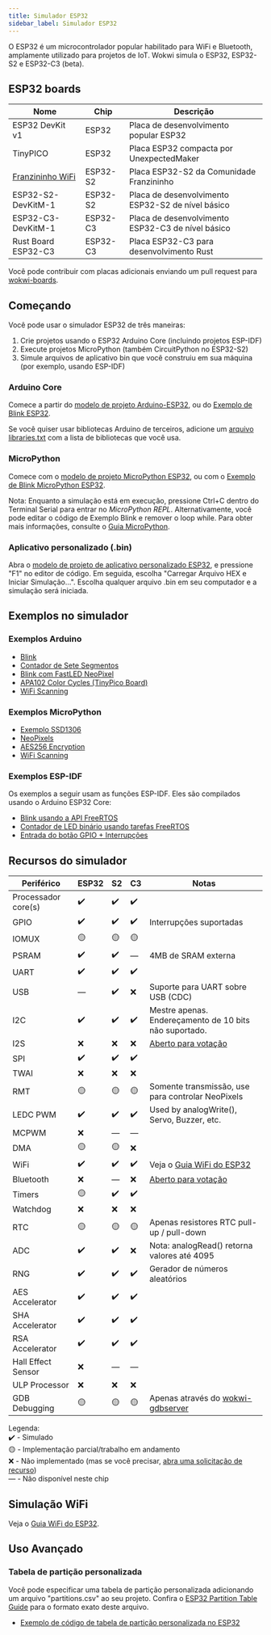 ```yaml
---
title: Simulador ESP32
sidebar_label: Simulador ESP32
---
```


O ESP32 é um microcontrolador popular habilitado para WiFi e Bluetooth, amplamente utilizado para projetos de IoT. Wokwi simula o ESP32, ESP32-S2 e ESP32-C3 (beta).

<wokwi-esp32-devkit-v1></wokwi-esp32-devkit-v1>

## ESP32 boards

| Nome                                                | Chip     | Descrição                                         |
| --------------------------------------------------- | -------- | ------------------------------------------------- |
| ESP32 DevKit v1                                     | ESP32    | Placa de desenvolvimento popular ESP32            |
| TinyPICO                                            | ESP32    | Placa ESP32 compacta por UnexpectedMaker          |
| [Franzininho WiFi](../parts/board-franzininho-wifi) | ESP32-S2 | Placa ESP32-S2 da Comunidade Franzininho          |
| ESP32-S2-DevKitM-1                                  | ESP32-S2 | Placa de desenvolvimento ESP32-S2 de nível básico |
| ESP32-C3-DevKitM-1                                  | ESP32-C3 | Placa de desenvolvimento ESP32-C3 de nível básico |
| Rust Board ESP32-C3                                 | ESP32-C3 | Placa ESP32-C3 para desenvolvimento Rust          |

Você pode contribuir com placas adicionais enviando um pull request para [wokwi-boards](https://github.com/wokwi/wokwi-boards).

## Começando

Você pode usar o simulador ESP32 de três maneiras:

1. Crie projetos usando o ESP32 Arduino Core (incluindo projetos ESP-IDF)
2. Execute projetos MicroPython (também CircuitPython no ESP32-S2)
3. Simule arquivos de aplicativo bin que você construiu em sua máquina (por exemplo, usando ESP-IDF)

### Arduino Core

Comece a partir do [modelo de projeto Arduino-ESP32](https://wokwi.com/projects/new/esp32), ou do
[Exemplo de Blink ESP32](https://wokwi.com/projects/305452382231200320).

Se você quiser usar bibliotecas Arduino de terceiros, adicione um [arquivo libraries.txt](./libraries) com a lista de bibliotecas que você usa.

### MicroPython

Comece com o [modelo de projeto MicroPython ESP32](https://wokwi.com/projects/new/micropython-esp32), ou com o
[Exemplo de Blink MicroPython ESP32](https://wokwi.com/projects/305452627045384768).

Nota: Enquanto a simulação está em execução, pressione Ctrl+C dentro do Terminal Serial para entrar no _MicroPython REPL_. Alternativamente, você pode editar o código de Exemplo Blink e remover o loop while. Para obter mais informações, consulte o [Guia MicroPython](./micropython).

### Aplicativo personalizado (.bin)

Abra o [modelo de projeto de aplicativo personalizado ESP32](https://wokwi.com/projects/305457271083631168), e pressione "F1" no editor de código. Em seguida, escolha "Carregar Arquivo HEX e Iniciar Simulação...". Escolha qualquer arquivo .bin em seu computador e a simulação será iniciada.

## Exemplos no simulador

### Exemplos Arduino

- [Blink](https://wokwi.com/projects/305566932847821378)
- [Contador de Sete Segmentos](https://wokwi.com/projects/305567166302782017)
- [Blink com FastLED NeoPixel](https://wokwi.com/projects/312460386125218368)
- [APA102 Color Cycles (TinyPico Board)](https://wokwi.com/projects/308012505806930496)
- [WiFi Scanning](https://wokwi.com/projects/305569599398609473)

### Exemplos MicroPython

- [Exemplo SSD1306](https://wokwi.com/projects/305568836183130690)
- [NeoPixels](https://wokwi.com/projects/305569065545499202)
- [AES256 Encryption](https://wokwi.com/projects/321484545174012499)
- [WiFi Scanning](https://wokwi.com/projects/305570169692881473)

### Exemplos ESP-IDF

Os exemplos a seguir usam as funções ESP-IDF. Eles são compilados usando o Arduino ESP32 Core:

- [Blink usando a API FreeRTOS](https://wokwi.com/projects/304209256260829762)
- [Contador de LED binário usando tarefas FreeRTOS](https://wokwi.com/projects/322609470223942226)
- [Entrada do botão GPIO + Interrupções](https://wokwi.com/projects/304633599712297536)

## Recursos do simulador

| Periférico           | ESP32 | S2 | C3 | Notas                                                                         |
| -------------------- | ----- | -- | -- | ----------------------------------------------------------------------------- |
| Processador core(s)  | ✔️    | ✔️ | ✔️  |                                                                               |
| GPIO                 | ✔️    | ✔️ | ✔️  | Interrupções suportadas                                                       |
| IOMUX                | 🟡    | 🟡 | 🟡  |                                                                               |
| PSRAM                | ✔️    | ✔️ | —  | 4MB de SRAM externa                                                           |
| UART                 | ✔️    | ✔️ | ✔️  |                                                                               |
| USB                  | —    | ✔️ | ❌  | Suporte para UART sobre USB (CDC)                                             |
| I2C                  | ✔️    | ✔️ | ✔️  | Mestre apenas. Endereçamento de 10 bits não suportado.                        |
| I2S                  | ❌    | ❌ | ❌  | [Aberto para votação](https://wokwi.com/features#feature-1031718532)          |
| SPI                  | ✔️    | ✔️ | ✔️  |                                                                               |
| TWAI                 | ❌    | ❌ | ❌  |                                                                               |
| RMT                  | 🟡    | 🟡 | 🟡  | Somente transmissão, use para controlar NeoPixels                             |
| LEDC PWM             | ✔️    | ✔️ | ✔️  | Used by analogWrite(), Servo, Buzzer, etc.                                    |
| MCPWM                | ❌    | — |  —  |                                                                               |
| DMA                  | 🟡    | 🟡 | ❌  |                                                                               |
| WiFi                 | ✔️    | ✔️ | ✔️  | Veja o [Guia WiFi do ESP32](./esp32-wifi)                                     |
| Bluetooth            | ❌    | — |  ❌  | [Aberto para votação](https://wokwi.com/features#feature-1047159691)          |
| Timers               | 🟡    | ✔️ | ✔️  |                                                                               |
| Watchdog             | ❌    | ❌ | ❌  |                                                                               |
| RTC                  | 🟡    | 🟡 | 🟡  | Apenas resistores RTC pull-up / pull-down                                     |
| ADC                  | ✔️    | ✔️ | ❌  | Nota: analogRead() retorna valores até 4095                                   |
| RNG                  | ✔️    | ✔️ | ✔️  | Gerador de números aleatórios                                                 |
| AES Accelerator      | ✔️    | ✔️ | ✔️  |                                                                               |
| SHA Accelerator      | ✔️    | ✔️ | ✔️  |                                                                               |
| RSA Accelerator      | ✔️    | ✔️ | ✔️  |                                                                               |
| Hall Effect Sensor   | ❌    | —  |  —  |                                                                               |
| ULP Processor        | ❌    | ❌  | ❌  |                                                                               |
| GDB Debugging        | 🟡    | 🟡  | 🟡  | Apenas através do [wokwi-gdbserver](https://github.com/wokwi/wokwi-gdbserver) |
  
Legenda:  
✔️ - Simulado  
🟡 - Implementação parcial/trabalho em andamento  
❌ - Não implementado (mas se você precisar, [abra uma solicitação de recurso](https://github.com/wokwi/wokwi-features/issues/new?labels=enhancement&template=feature_request.md))  
— - Não disponível neste chip

## Simulação WiFi

Veja o [Guia WiFi do ESP32](./esp32-wifi).

## Uso Avançado

### Tabela de partição personalizada

Você pode especificar uma tabela de partição personalizada adicionando um arquivo "partitions.csv" ao seu projeto. Confira o [ESP32 Partition Table Guide](https://docs.espressif.com/projects/esp-idf/en/latest/esp32/api-guides/partition-tables.html) para o formato exato deste arquivo.

- [Exemplo de código de tabela de partição personalizada no ESP32](https://wokwi.com/projects/337425600260080210)
